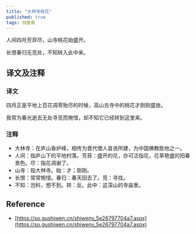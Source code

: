 ```yaml
---
title: "大林寺桃花"
published: true
tags: 白居易
---
```


人间四月芳菲尽，山寺桃花始盛开。

长恨春归无觅处，不知转入此中来。

## 译文及注释

### 译文

四月正是平地上百花凋零殆尽的时候，高山古寺中的桃花才刚刚盛放。

我常为春光逝去无处寻觅而惋惜，却不知它已经转到这里来。

### 注释

- 大林寺：在庐山香炉峰，相传为晋代僧人昙诜所建，为中国佛教胜地之一。
- 人间：指庐山下的平地村落。芳菲：盛开的花，亦可泛指花，花草艳盛的阳春景色。尽：指花凋谢了。
- 山寺：指大林寺。始：才；刚刚。
- 长恨：常常惋惜。春归：春天回去了。觅：寻找。
- 不知：岂料，想不到。转：反。此中：这深山的寺庙里。

## Reference

- [https://so.gushiwen.cn/shiwenv_5e26797704a7.aspx](https://so.gushiwen.cn/shiwenv_5e26797704a7.aspx)